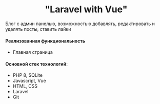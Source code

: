 <p align="center">
    <h1 align="center">"Laravel with Vue"</h1>
    </p>

<p>Блог с админ панелью, возможностью добавлять, редактировать и удалять посты, ставить лайки</p>

<h4>Реализованная функциональность</h4>
<ul>
    <li>Главная страница</li>
</ul> 

<h4>Основной стек технологий:</h4>
<ul>
	<li>PHP 8, SQLite</li>
	<li>Javascript, Vue</li>
    <li>HTML, CSS</li>
	<li>Laravel</li>
	<li>Git</li>
 </ul>
